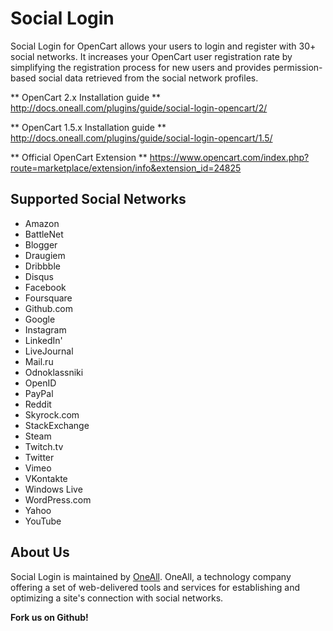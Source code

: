 # Social Login
Social Login for OpenCart allows your users to login and register with 30+ social networks. 
It increases your OpenCart user registration rate by simplifying the registration process for 
new users and provides permission-based social data retrieved from the social network profiles.


** OpenCart 2.x Installation guide **
http://docs.oneall.com/plugins/guide/social-login-opencart/2/


** OpenCart 1.5.x Installation guide **
http://docs.oneall.com/plugins/guide/social-login-opencart/1.5/


** Official OpenCart Extension **
https://www.opencart.com/index.php?route=marketplace/extension/info&extension_id=24825


## Supported Social Networks
* Amazon
* BattleNet
* Blogger
* Draugiem
* Dribbble
* Disqus
* Facebook
* Foursquare
* Github.com
* Google
* Instagram
* LinkedIn'
* LiveJournal
* Mail.ru
* Odnoklassniki
* OpenID
* PayPal
* Reddit
* Skyrock.com		
* StackExchange
* Steam
* Twitch.tv
* Twitter
* Vimeo
* VKontakte
* Windows Live
* WordPress.com
* Yahoo
* YouTube


## About Us
Social Login is maintained by [OneAll](http://www.oneall.com/). OneAll, a technology company offering a set of 
web-delivered tools and services for establishing and optimizing a site's connection with social networks.

**Fork us on Github!**

